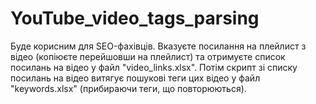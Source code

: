# YouTube_video_tags_parsing
Буде корисним для SEO-фахівців. Вказуєте посилання на плейлист з відео (копіюєте перейшовши на плейлист) та отримуєте список посилань на відео у файл "video_links.xlsx". Потім скрипт зі списку посилань на відео витягує пошукові теги цих відео у файл "keywords.xlsx" (прибираючи теги, що повторюються).
